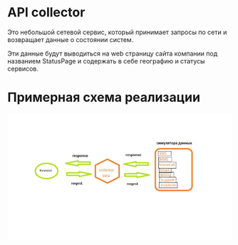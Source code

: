 # API collector

Это небольшой сетевой сервис, который принимает запросы по сети и 
возвращает данные о состоянии систем.

Эти данные будут
выводиться на web страницу сайта компании под названием StatusPage и
содержать в себе географию и статусы сервисов.

# Примерная схема реализации

![Иллюстрация к проекту](./схема.jpg)
